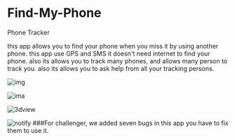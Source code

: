 # Find-My-Phone
Phone Tracker

this app allows you to find your phone when you miss it by using another phone.
this app use GPS and SMS it doesn't need internet to find your phone.
also its allows you to track many phones, and allows many person to track you.
also its allows you to ask help from all your tracking persons.

![img](https://lh3.googleusercontent.com/bj422YvivQYn-cAYdAWXnOo2WCx-yYVLFh7tUzaiiiXrDiDhyNB_vyFFkr3LT_nFTDw=h900)

![ima](https://lh3.googleusercontent.com/bpnzJaRp3wjHoo0NTS3YmPMuK6tn14UnccLa1KbRcV1J_NOOcnX41BlzWmTG3sfXIBy6=h900)

![3dview](https://lh3.googleusercontent.com/INC8l7ghCVKZ6r-_9kaTWjAHBEPCkBcXp_KBybAN2yTaccp7NifSW7GPknHKtTzm9xg=h900)

![notify](https://lh3.googleusercontent.com/Ta81_k_zECN7GV8oLQ-oE3LUt0GrT6BIWGJeXpvfiIv2TUafOTR0vzpd9rUM-TpoI_Y=h900)
###For challenger, we added seven bugs in this app you have to fix them to use it.
